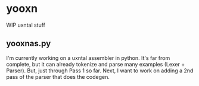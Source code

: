 # yooxn
WIP uxntal stuff

## yooxnas.py

I'm currently working on a uxntal assembler in python. It's far from complete, but it can already tokenize and parse many examples (Lexer + Parser). But, just through Pass 1 so far. Next, I want to work on adding a 2nd pass of the parser that does the codegen.

